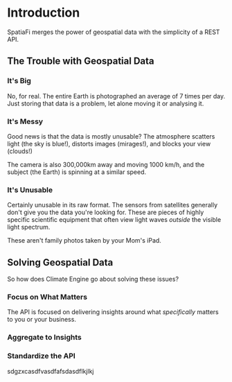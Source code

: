 # Introduction

SpatiaFi merges the power of geospatial data with the simplicity of a REST API.

## The Trouble with Geospatial Data

### It's Big

No, for real. The entire Earth is photographed an average of 7 times per day.
Just storing that data is a problem, let alone moving it or analysing it.

### It's Messy

Good news is that the data is mostly unusable?
The atmosphere scatters light (the sky is blue!), distorts images (mirages!),
and blocks your view (clouds!)

The camera is also 300,000km away and moving 1000 km/h, and the subject (the Earth)
is spinning at a similar speed.

### It's Unusable

Certainly unusable in its raw format. The sensors from satellites generally
don't give you the data you're looking for. These are pieces of highly specific
scientific equipment that often view light waves *outside* the visible light spectrum.

These aren't family photos taken by your Mom's iPad.

## Solving Geospatial Data

So how does Climate Engine go about solving these issues?

### Focus on What Matters

The API is focused on delivering insights around what *specifically* matters to
you or your business.

### Aggregate to Insights

### Standardize the API

sdgzxcasdfvasdfafsdasdflkjlkj

